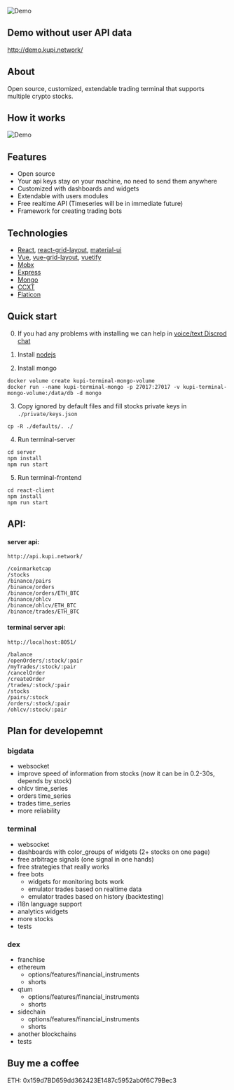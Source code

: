 ![Demo](https://github.com/kupi-network/kupi-terminal/blob/master/demo.png?raw=true)

## Demo without user API data
http://demo.kupi.network/

## About
Open source, customized, extendable trading terminal that supports multiple crypto stocks. 

## How it works
![Demo](https://github.com/kupi-network/kupi-terminal/blob/master/structure.png?raw=true)

## Features
- Open source
- Your api keys stay on your machine, no need to send them anywhere
- Customized with dashboards and widgets
- Extendable with users modules
- Free realtime API (Timeseries will be in immediate future)
- Framework for creating trading bots

## Technologies
- [React](https://github.com/facebook/react), [react-grid-layout](https://github.com/STRML/react-grid-layout), [material-ui](https://github.com/mui-org/material-ui)
- [Vue](https://github.com/vuejs/vue), [vue-grid-layout](https://github.com/jbaysolutions/vue-grid-layout), [vuetify](https://github.com/vuetifyjs/vuetify)
- [Mobx](https://github.com/mobxjs/mobx)
- [Express](https://github.com/expressjs/express)
- [Mongo](https://github.com/mongodb/mongo)
- [CCXT](https://github.com/ccxt/ccxt)
- [Flaticon](https://www.flaticon.com/)

## Quick start
0. If you had any problems with installing we can help in [voice/text Discrod chat](https://discord.gg/Q77C8v)

1. Install [nodejs](https://nodejs.org/en/)

2. Install mongo
```
docker volume create kupi-terminal-mongo-volume
docker run --name kupi-terminal-mongo -p 27017:27017 -v kupi-terminal-mongo-volume:/data/db -d mongo
```

3. Copy ignored by default files and fill stocks private keys in ```./private/keys.json```
```
cp -R ./defaults/. ./
```

4. Run terminal-server
```
cd server
npm install
npm run start
``` 

5. Run terminal-frontend
```
cd react-client
npm install
npm run start
```

## API:
#### server api:
```http://api.kupi.network/```
```
/coinmarketcap
/stocks
/binance/pairs
/binance/orders
/binance/orders/ETH_BTC
/binance/ohlcv
/binance/ohlcv/ETH_BTC
/binance/trades/ETH_BTC
```

#### terminal server api:
```http://localhost:8051/```
```
/balance
/openOrders/:stock/:pair
/myTrades/:stock/:pair
/cancelOrder
/createOrder
/trades/:stock/:pair
/stocks
/pairs/:stock
/orders/:stock/:pair
/ohlcv/:stock/:pair
```

## Plan for developemnt

### bigdata
- websocket
- improve speed of information from stocks (now it can be in 0.2-30s, depends by stock)
- ohlcv time_series
- orders time_series
- trades time_series
- more reliability

### terminal
- websocket
- dashboards with color_groups of widgets (2+ stocks on one page)
- free arbitrage signals (one signal in one hands)
- free strategies that really works
- free bots
  - widgets for monitoring bots work
  - emulator trades based on realtime data
  - emulator trades based on history (backtesting)
- i18n language support
- analytics widgets
- more stocks
- tests

### dex
- franchise
- ethereum
  - options/features/financial_instruments
  - shorts
- qtum
  - options/features/financial_instruments
  - shorts
- sidechain
  - options/features/financial_instruments
  - shorts
- another blockchains
- tests

## Buy me a coffee
ETH: 0x159d7BD659dd362423E1487c5952ab0f6C79Bec3
